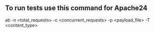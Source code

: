 ## To run tests use this command for Apache24

ab -n <total_requests> -c <concurrent_requests> -p <payload_file> -T <content_type> <URL>